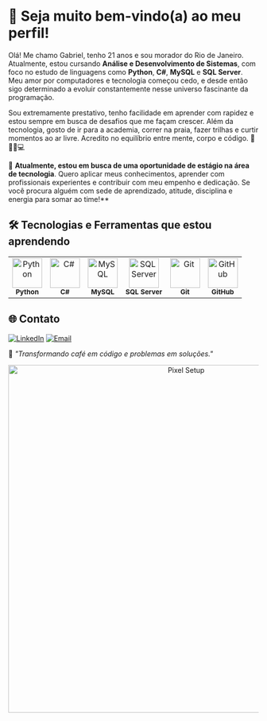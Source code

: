 # 👋 Seja muito bem-vindo(a) ao meu perfil!

Olá! Me chamo Gabriel, tenho 21 anos e sou morador do Rio de Janeiro. Atualmente, estou cursando **Análise e Desenvolvimento de Sistemas**, com foco no estudo de linguagens como **Python**, **C#**, **MySQL** e **SQL Server**. Meu amor por computadores e tecnologia começou cedo, e desde então sigo determinado a evoluir constantemente nesse universo fascinante da programação.

Sou extremamente prestativo, tenho facilidade em aprender com rapidez e estou sempre em busca de desafios que me façam crescer. Além da tecnologia, gosto de ir para a academia, correr na praia, fazer trilhas e curtir momentos ao ar livre. Acredito no equilíbrio entre mente, corpo e código. 🧠🏋️‍♂️💻

🎯 **Atualmente, estou em busca de uma oportunidade de estágio na área de tecnologia**. Quero aplicar meus conhecimentos, aprender com profissionais experientes e contribuir com meu empenho e dedicação. Se você procura alguém com sede de aprendizado, atitude, disciplina e energia para somar ao time!**

## 🛠️ Tecnologias e Ferramentas que estou aprendendo  


<table align="center">
  <tr>
    <td align="center">
      <img src="https://cdn.jsdelivr.net/gh/devicons/devicon/icons/python/python-original.svg" width="60" alt="Python"/><br>
      <sub><b>Python</b></sub>
    </td>
    <td align="center">
      <img src="https://cdn.jsdelivr.net/gh/devicons/devicon/icons/csharp/csharp-original.svg" width="60" alt="C#"/><br>
      <sub><b>C#</b></sub>
    </td>
    <td align="center">
      <img src="https://cdn.jsdelivr.net/gh/devicons/devicon/icons/mysql/mysql-original.svg" width="60" alt="MySQL"/><br>
      <sub><b>MySQL</b></sub>
    </td>
    <td align="center">
      <img src="https://cdn.jsdelivr.net/gh/devicons/devicon/icons/microsoftsqlserver/microsoftsqlserver-plain.svg" width="60" alt="SQL Server"/><br>
      <sub><b>SQL Server</b></sub>
    </td>
    <td align="center">
      <img src="https://cdn.jsdelivr.net/gh/devicons/devicon/icons/git/git-original.svg" width="60" alt="Git"/><br>
      <sub><b>Git</b></sub>
    </td>
    <td align="center">
      <img src="https://cdn.jsdelivr.net/gh/devicons/devicon/icons/github/github-original.svg" width="60" alt="GitHub"/><br>
      <sub><b>GitHub</b></sub>
    </td>
  </tr>
</table>

## 🌐 Contato  

[![LinkedIn](https://img.shields.io/badge/-LinkedIn-0A66C2?style=flat&logo=linkedin&logoColor=white)](https://www.linkedin.com/in/gabriel-siqueira01)
[![Email](https://img.shields.io/badge/-Email-D14836?style=flat&logo=gmail&logoColor=white)](mailto:gabrieloliveira.costasiqueira@gmail.com)

🧠 *"Transformando café em código e problemas em soluções."*

<p align="center">
  <img src="https://camo.githubusercontent.com/ca32305090aa4a2880028e35137d97e44bb4ebd5f10244936e95a3f24417d15f/68747470733a2f2f692e696d6775722e636f6d2f594b6a4d3061702e676966" alt="Pixel Setup" width="700"/>
</p>
